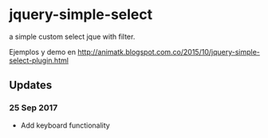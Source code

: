 # jquery-simple-select
a simple custom select jque with filter.

Ejemplos y demo en http://animatk.blogspot.com.co/2015/10/jquery-simple-select-plugin.html

## Updates

### 25 Sep 2017

- Add keyboard functionality